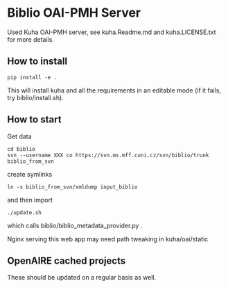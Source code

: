 # Biblio OAI-PMH Server

Used Kuha OAI-PMH server, see kuha.Readme.md and kuha.LICENSE.txt for more details.

## How to install

```
pip install -e .
```
This will install kuha and all the requirements in an editable mode (if it fails, try biblio/install.sh).


## How to start

Get data
```
cd biblio
svn --username XXX co https://svn.ms.mff.cuni.cz/svn/biblio/trunk biblio_from_svn
```
create symlinks
```
ln -s biblio_from_svn/xmldump input_biblio
```
and then import

```
./update.sh
```
which calls biblio/biblio_metadata_provider.py .

Nginx serving this web app may need path tweaking in kuha/oai/static


## OpenAIRE cached projects

These should be updated on a regular basis as well.
